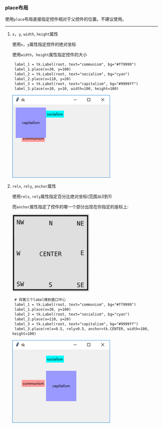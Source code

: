 ### place布局

使用`place`布局直接指定控件相对于父控件的位置。不建议使用。

--------------------
1. `x`，`y`, `width`, `height`属性

    使用`x`，`y`属性指定控件的绝对坐标
    
    使用`width`，`height`属性指定控件的大小

        label_1 = tk.Label(root, text="communism", bg="#ff9999")
        label_1.place(x=30, y=100)
        label_2 = tk.Label(root, text="socialism", bg="cyan")
        label_2.place(x=110, y=20)
        label_3 = tk.Label(root, text="capitalism", bg="#9999ff")
        label_3.place(x=10, y=10, width=100, height=100)

    ![](static/3ffdc1c018b4dd37134123854c21eb35.png)

2. `relx`, `rely`, `anchor`属性
    
    使用`relx`, `rely`属性指定百分比绝对坐标(范围从0到1)
    
    而`anchor`属性指定了控件的哪一个部分出现在你指定的座标上:
    
    ![](static/a7255fac61391fc35abcdc593e2824bb.jpg)
    
        # 将第三个label移到窗口中心
        label_1 = tk.Label(root, text="communism", bg="#ff9999")
        label_1.place(x=30, y=100)
        label_2 = tk.Label(root, text="socialism", bg="cyan")
        label_2.place(x=110, y=20)
        label_3 = tk.Label(root, text="capitalism", bg="#9999ff")
        label_3.place(relx=0.5, rely=0.5, anchor=tk.CENTER, width=100, height=100)
        
    ![](static/17ed5e5b0e959589fc66cf226761a6f6.png)
